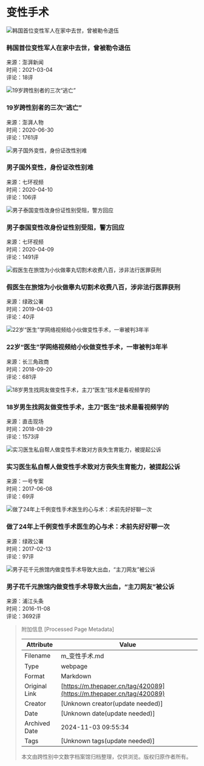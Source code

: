 # 变性手术

![韩国首位变性军人在家中去世，曾被勒令退伍](https://imagecloud.thepaper.cn/thepaper/image/118/247/665.jpg?x-oss-process=image/resize,w_332)

### 韩国首位变性军人在家中去世，曾被勒令退伍
来源：澎湃新闻  
时间：2021-03-04  
评论：18评  

![19岁跨性别者的三次“逃亡”](https://imagecloud.thepaper.cn/thepaper/image/74/951/148.jpg?x-oss-process=image/resize,w_332)

### 19岁跨性别者的三次“逃亡”
来源：澎湃人物  
时间：2020-06-30  
评论：1761评  

![男子国外变性，身份证改性别难](https://imagecloud.thepaper.cn/thepaper/image/61/344/718.jpg?x-oss-process=image/resize,w_332)

### 男子国外变性，身份证改性别难
来源：七环视频  
时间：2020-04-10  
评论：106评  

![男子泰国变性改身份证性别受阻，警方回应](https://imagecloud.thepaper.cn/thepaper/image/61/290/659.jpg?x-oss-process=image/resize,w_332)

### 男子泰国变性改身份证性别受阻，警方回应
来源：七环视频  
时间：2020-04-09  
评论：1491评  

![假医生在旅馆为小伙做睾丸切割术收费八百，涉非法行医罪获刑](https://image.thepaper.cn/image/18/102/368.jpg?x-oss-process=image/resize,w_332)

### 假医生在旅馆为小伙做睾丸切割术收费八百，涉非法行医罪获刑
来源：绿政公署  
时间：2019-04-03  
评论：40评  

![22岁“医生”学网络视频给小伙做变性手术，一审被判3年半](https://image.thepaper.cn/image/10/628/577.jpg?x-oss-process=image/resize,w_332)

### 22岁“医生”学网络视频给小伙做变性手术，一审被判3年半
来源：长三角政商  
时间：2018-09-20  
评论：681评  

![18岁男生找网友做变性手术，主刀“医生”技术是看视频学的](https://image.thepaper.cn/image/9/991/478.jpg?x-oss-process=image/resize,w_332)

### 18岁男生找网友做变性手术，主刀“医生”技术是看视频学的
来源：直击现场  
时间：2018-08-29  
评论：1573评  

![实习医生私自帮人做变性手术致对方丧失生育能力，被提起公诉](https://image.thepaper.cn/image/5/814/256.jpg?x-oss-process=image/resize,w_332)

### 实习医生私自帮人做变性手术致对方丧失生育能力，被提起公诉
来源：一号专案  
时间：2017-06-08  
评论：69评  

![做了24年上千例变性手术医生的心与术：术前先好好聊一次](https://image.thepaper.cn/image/5/478/885.jpg?x-oss-process=image/resize,w_332)

### 做了24年上千例变性手术医生的心与术：术前先好好聊一次
来源：绿政公署  
时间：2017-02-13  
评论：97评  

![男子花千元旅馆内做变性手术导致大出血，“主刀网友”被公诉](https://image.thepaper.cn/image/5/259/800.jpg?x-oss-process=image/resize,w_332)

### 男子花千元旅馆内做变性手术导致大出血，“主刀网友”被公诉
来源：浦江头条  
时间：2016-11-08  
评论：3692评  

> 附加信息 [Processed Page Metadata]
>
> | Attribute       | Value                                  |
> |-----------------|----------------------------------------|
> | Filename        | m_变性手术.md                             |
> | Type            | webpage                                 |
> | Format          | Markdown                               |
> | Original Link   | [https://m.thepaper.cn/tag/420089](https://m.thepaper.cn/tag/420089)                       |
> | Creator         | [Unknown creator(update needed)]                              |
> | Date            | [Unknown date(update needed)]                                 |
> | Archived Date   | 2024-11-03 09:55:34                             |
> | Tags            | [Unknown tags(update needed)]                                 |
>
> 本文由跨性别中文数字档案馆归档整理，仅供浏览。版权归原作者所有。
>